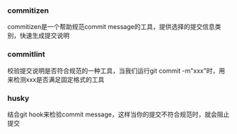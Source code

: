 ### commitizen
commitizen是一个帮助规范commit message的工具，提供选择的提交信息类别，快速生成提交说明

### commitlint
校验提交说明是否符合规范的一种工具，当我们运行git commit -m"xxx"时，用来检测xxx是否满足固定格式的工具

### husky
结合git hook来检验commit message，这样当你的提交不符合规范时，就会阻止提交